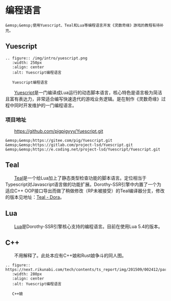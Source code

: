 # 编程语言

```{warning}
&emsp;&emsp;使用Yuescript、Teal和Lua等编程语言开发《灵数奇缘》游戏的教程有待补充。
```

## Yuescript

```{eval-rst}
.. figure:: /img/intro/yuescript.png
   :width: 250px
   :align: center
   :alt: Yuescript编程语言

   Yuescript编程语言
```

&emsp;&emsp;[Yuescript](https://yuescript.org)是一门编译成Lua运行的动态脚本语言，核心特色是语言极为简洁且富有表达力，非常适合编写快速迭代的游戏业务逻辑。是在制作《灵数奇缘》过程中同时开发维护的一门编程语言。  

### 项目地址

&emsp;&emsp;https://github.com/pigpigyyy/Yuescript.git  
```{admonition} 备份
&emsp;&emsp;https://gitee.com/pig/Yuescript.git  
&emsp;&emsp;https://gitlab.com/project-lsd/Yuescript.git  
&emsp;&emsp;https://e.coding.net/project-lsd/Yuescript/Yuescript.git
```

## Teal

&emsp;&emsp;[Teal](https://github.com/pigpigyyy/tl)是一个给Lua加上了静态类型检查功能的脚本语言。定位相当于Typescript对Javascript语言做的功能扩展。Dorothy-SSR引擎中内置了一个为适应C++ OOP接口导出而做了稍做修改（RP未被接受）的Teal编译器分支，修改的版本见地址：[Teal - Dora](https://github.com/pigpigyyy/tl/tree/dora)。

## Lua

&emsp;&emsp;[Lua](http://www.lua.org)是Dorothy-SSR引擎核心支持的编程语言。目前在使用Lua 5.4的版本。


## C++

&emsp;&emsp;不用解释了。此处本应有C++娘和Rust娘争斗的同人图。

```{eval-rst}
.. figure:: https://next.rikunabi.com/tech/contents/ts_report/img/201509/002412/part2_img.jpg
   :width: 280px
   :align: center
   :alt: Yuescript编程语言

   C++娘
```
